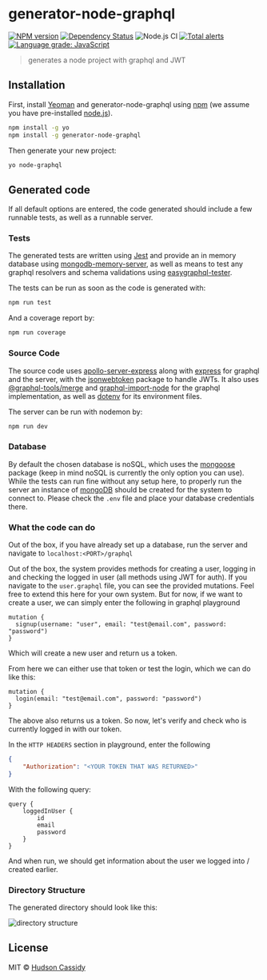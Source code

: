 # generator-node-graphql

[![NPM version][npm-image]][npm-url]
[![Dependency Status][daviddm-image]][daviddm-url]
![Node.js CI](https://github.com/CrimsonNynja/generator-node-graphql/workflows/Node.js%20CI/badge.svg)
[![Total alerts](https://img.shields.io/lgtm/alerts/g/CrimsonNynja/generator-node-graphql.svg?logo=lgtm&logoWidth=18)](https://lgtm.com/projects/g/CrimsonNynja/generator-node-graphql/alerts/)
[![Language grade: JavaScript](https://img.shields.io/lgtm/grade/javascript/g/CrimsonNynja/generator-node-graphql.svg?logo=lgtm&logoWidth=18)](https://lgtm.com/projects/g/CrimsonNynja/generator-node-graphql/context:javascript)

> generates a node project with graphql and JWT

## Installation

First, install [Yeoman](http://yeoman.io) and generator-node-graphql using [npm](https://www.npmjs.com/) (we assume you have pre-installed [node.js](https://nodejs.org/)).

```bash
npm install -g yo
npm install -g generator-node-graphql
```

Then generate your new project:

```bash
yo node-graphql
```

## Generated code

If all default options are entered, the code generated should include a few runnable tests, as well as a runnable server.

### Tests

The generated tests are written using [Jest](https://jestjs.io/) and provide an in memory database using [mongodb-memory-server](https://github.com/nodkz/mongodb-memory-server), as well as means to test any graphql resolvers and schema validations using [easygraphql-tester](https://github.com/EasyGraphQL/easygraphql-tester).

The tests can be run as soon as the code is generated with:

```bash
npm run test
```

And a coverage report by:

```bash
npm run coverage
```

### Source Code

The source code uses [apollo-server-express](https://github.com/apollographql/apollo-server) along with [express](https://expressjs.com/) for graphql and the server, with the [jsonwebtoken](https://github.com/auth0/node-jsonwebtoken) package to handle JWTs. It also uses [@graphql-tools/merge](https://github.com/ardatan/graphql-tools) and [graphql-import-node](https://github.com/ardatan/graphql-import-node) for the graphql implementation, as well as [dotenv](https://github.com/motdotla/dotenv) for its environment files.

The server can be run with nodemon by:

```bash
npm run dev
```

### Database

By default the chosen database is noSQL, which uses the [mongoose](https://mongoosejs.com/) package (keep in mind noSQL is currently the only option you can use). While the tests can run fine without any setup here, to properly run the server an instance of [mongoDB](https://www.mongodb.com/) should be created for the system to connect to. Please check the `.env` file and place your database credentials there.

### What the code can do

Out of the box, if you have already set up a database, run the server and navigate to `localhost:<PORT>/graphql`

Out of the box, the system provides methods for creating a user, logging in and checking the logged in user (all methods using JWT for auth). If you navigate to the `user.graphql` file, you can see the provided mutations. Feel free to extend this here for your own system. But for now, if we want to create a user, we can simply enter the following in graphql playground

```gql
mutation {
  signup(username: "user", email: "test@email.com", password: "password")
}
```

Which will create a new user and return us a token.

From here we can either use that token or test the login, which we can do like this:

```gql
mutation {
  login(email: "test@email.com", password: "password")
}
```

The above also returns us a token. So now, let's verify and check who is currently logged in with our token.

In the `HTTP HEADERS` section in playground, enter the following

```JSON
{
    "Authorization": "<YOUR TOKEN THAT WAS RETURNED>"
}
```

With the following query:

```gql
query {
    loggedInUser {
        id
        email
        password
    }
}
```

And when run, we should get information about the user we logged into / created earlier.

### Directory Structure

The generated directory should look like this:

![directory structure](https://user-images.githubusercontent.com/7157784/83977198-011f8500-a942-11ea-9cf7-81de61aa74ab.png)

## License

MIT © [Hudson Cassidy]()

[npm-image]: https://badge.fury.io/js/generator-node-graphql.svg
[npm-url]: https://npmjs.org/package/generator-node-graphql
[daviddm-image]: https://david-dm.org/CrimsonNynja/generator-node-graphql.svg?theme=shields.io
[daviddm-url]: https://david-dm.org/CrimsonNynja/generator-node-graphql
